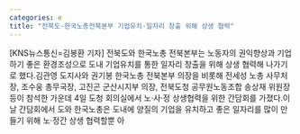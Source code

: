 ```yaml
---
categories: e
title: "전북도·한국노총전북본부 기업유치·일자리 창출 위해 상생 협력"
---
```

[KNS뉴스통신=김봉환 기자] 전북도와 한국노총 전북본부는 노동자의 권익향상과 기업하기 좋은 환경조성으로 도내 기업유치를 통한 일자리 창출을 위해 상생 협력해 나가기로 했다.김관영 도지사와 권기봉 한국노총 전북본부 의장을 비롯해 전세성 노총 사무처장, 조수웅 총무국장, 고진곤 군산시지부 의장, 전북도청 공무원노동조합 송상재 위원장 등이 참석한 가운데 4일 도청 회의실에서 노·사·정 상생협력을 위한 간담회를 가졌다.이날 간담회에서 도와 한국노총은 도내에 양질의 기업을 유치하고 좋은 일자리를 많이 만들기 위해 노·정간 상생 협력할뿐 아